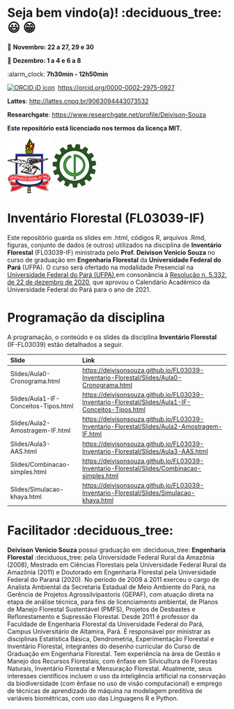 
<!-- README.md is generated from README.Rmd. Please edit that file.. -->
<!-- badges: start -->
<!-- badges: end -->
<!-- Emprestei a função list_github_files() da Curso-R (https://github.com/curso-r). A ideia desse readme emprestei da Curso-R. Achei excelente!-->

# Seja bem vindo(a)! :deciduous\_tree: :smiley: :grin:

:calendar: **Novembro: 22 a 27, 29 e 30**

:calendar: **Dezembro: 1 a 4 e 6 a 8**

:alarm\_clock: **7h30min - 12h50min**

<div itemscope="" itemtype="https://schema.org/Person">

<a itemprop="sameAs" content="https://orcid.org/0000-0002-2975-0927" href="https://orcid.org/0000-0002-2975-0927" target="orcid.widget" rel="me noopener noreferrer" style="vertical-align:top;"><img src="https://orcid.org/sites/default/files/images/orcid_16x16.png" style="width:1em;margin-right:.5em;" alt="ORCID iD icon">https://orcid.org/0000-0002-2975-0927</a>

</div>

**Lattes**: <http://lattes.cnpq.br/9063094443073532>

**Researchgate**: <https://www.researchgate.net/profile/Deivison-Souza>

**Este repositório está licenciado nos termos da licença MIT.**

<div>
<img src="Slides/fig/slide-title/ufpa.png" width="100" align="middle" class="center">
<img src="Slides/fig/slide-title/forest.png" width="100" align="middle" class="center">
<div>

# Inventário Florestal (FL03039-IF)

Este repositório guarda os slides em .html, códigos R, arquivos .Rmd,
figuras, conjunto de dados (e outros) utilizados na disciplina de
**Inventário Florestal** (FL03039-IF) ministrada pelo **Prof. Deivison
Venicio Souza** no curso de graduação em **Engenharia Florestal** da
**Universidade Federal do Pará** (UFPA). O curso será ofertado na
modalidade Presencial na [Universidade Federal do Pará
(UFPA)](https://portal.ufpa.br/index.php),em consonância à [Resolução
n. 5.332, de 22 de dezembro de
2020](http://sege.ufpa.br/boletim_interno/downloads/resolucoes/consepe/2020/5332%20Aprova%20o%20calendario%20academico%20para%20o%20ano%20letivo%20de%202021.pdf),
que aprovou o Calendário Acadêmico da Universidade Federal do Pará para
o ano de 2021.

# Programação da disciplina

A programação, o conteúdo e os slides da disciplina **Inventário
Florestal** (IF-FL03039) estão detalhados a seguir.

| Slide                                | Link                                                                                                |
|:-------------------------------------|:----------------------------------------------------------------------------------------------------|
| Slides/Aula0-Cronograma.html         | <https://deivisonsouza.github.io/FL03039-Inventario-Florestal/Slides/Aula0-Cronograma.html>         |
| Slides/Aula1-IF-Conceitos-Tipos.html | <https://deivisonsouza.github.io/FL03039-Inventario-Florestal/Slides/Aula1-IF-Conceitos-Tipos.html> |
| Slides/Aula2-Amostragem-IF.html      | <https://deivisonsouza.github.io/FL03039-Inventario-Florestal/Slides/Aula2-Amostragem-IF.html>      |
| Slides/Aula3-AAS.html                | <https://deivisonsouza.github.io/FL03039-Inventario-Florestal/Slides/Aula3-AAS.html>                |
| Slides/Combinacao-simples.html       | <https://deivisonsouza.github.io/FL03039-Inventario-Florestal/Slides/Combinacao-simples.html>       |
| Slides/Simulacao-khaya.html          | <https://deivisonsouza.github.io/FL03039-Inventario-Florestal/Slides/Simulacao-khaya.html>          |

# Facilitador :deciduous\_tree:

**Deivison Venicio Souza** possui graduação em :deciduous\_tree:
**Engenharia Florestal** :deciduous\_tree: pela Universidade Federal
Rural da Amazônia (2008), Mestrado em Ciências Florestais pela
Universidade Federal Rural da Amazônia (2011) e Doutorado em Engenharia
Florestal pela Universidade Federal do Paraná (2020). No período de 2009
a 2011 exerceu o cargo de Analista Ambiental da Secretaria Estadual de
Meio Ambiente do Pará, na Gerência de Projetos Agrossilvipastoris
(GEPAF), com atuação direta na etapa de análise técnica, para fins de
licenciamento ambiental, de Planos de Manejo Florestal Sustentável
(PMFS), Projetos de Desbastes e Reflorestamento e Supressão Florestal.
Desde 2011 é professor da Faculdade de Engenharia Florestal da
Universidade Federal do Pará, Campus Universitário de Altamira, Pará. É
responsável por ministrar as disciplinas Estatística Básica,
Dendrometria, Experimentação Florestal e Inventário Florestal,
integrantes do desenho curricular do Curso de Graduação em Engenharia
Florestal. Tem experiência na área de Gestão e Manejo dos Recursos
Florestais, com ênfase em Silvicultura de Florestas Naturais, Inventário
Florestal e Mensuração Florestal. Atualmente, seus interesses
científicos incluem o uso da inteligência artificial na conservação da
biodiversidade (com ênfase no uso de visão computacional) e emprego de
técnicas de aprendizado de máquina na modelagem preditiva de variáveis
biométricas, com uso das Linguagens R e Python.
